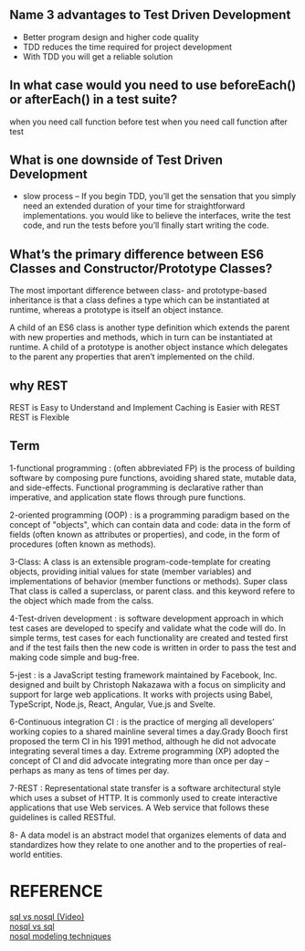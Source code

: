 

##  Name 3 advantages to Test Driven Development
 * Better program design and higher code quality
 * TDD reduces the time required for project development
 * With TDD you will get a reliable solution

## In what case would you need to use beforeEach() or afterEach() in a test suite?
 when you need call function before test 
 when you need call function after test 



##  What is one downside of Test Driven Development

 * slow process – If you begin TDD, you’ll get the sensation that you simply need an extended duration of your time for straightforward implementations. you would like to believe the interfaces, write the test code, and run the tests before you’ll finally start writing the code.

 

 

## What’s the primary difference between ES6 Classes and Constructor/Prototype Classes?

The most important difference between class- and prototype-based inheritance is that a class defines a type which can be instantiated at runtime, whereas a prototype is itself an object instance.

A child of an ES6 class is another type definition which extends the parent with new properties and methods, which in turn can be instantiated at runtime. A child of a prototype is another object instance which delegates to the parent any properties that aren’t implemented on the child.


## why REST 

REST is Easy to Understand and Implement
Caching is Easier with REST
REST is Flexible




## Term 

1-functional programming : (often abbreviated FP) is the process of building software by composing pure functions, avoiding shared state, mutable data, and side-effects. Functional programming is declarative rather than imperative, and application state flows through pure functions.

2-oriented programming (OOP) :  is a programming paradigm based on the concept of "objects", which can contain data and code: data in the form of fields (often known as attributes or properties), and code, in the form of procedures (often known as methods).

3-Class: A class is an extensible program-code-template for creating objects, providing initial values for state (member variables) and implementations of behavior (member functions or methods). Super class That class is called a superclass, or parent class. and this keyword refere to the object which made from the calss.

 

4-Test-driven development :  is software development approach in which test cases are developed to specify and validate what the code will do. In simple terms, test cases for each functionality are created and tested first and if the test fails then the new code is written in order to pass the test and making code simple and bug-free.

5-jest : is a JavaScript testing framework maintained by Facebook, Inc. designed and built by Christoph Nakazawa with a focus on simplicity and support for large web applications. It works with projects using Babel, TypeScript, Node.js, React, Angular, Vue.js and Svelte.

6-Continuous integration CI :  is the practice of merging all developers’ working copies to a shared mainline several times a day.Grady Booch first proposed the term CI in his 1991 method, although he did not advocate integrating several times a day. Extreme programming (XP) adopted the concept of CI and did advocate integrating more than once per day – perhaps as many as tens of times per day.

7-REST : Representational state transfer is a software architectural style which uses a subset of HTTP. It is commonly used to create interactive applications that use Web services. A Web service that follows these guidelines is called RESTful.

8- A data model  is an abstract model that organizes elements of data and standardizes how they relate to one another and to the properties of real-world entities. 







# REFERENCE 


[sql vs nosql (Video)](https://www.youtube.com/watch?v=ZS_kXvOeQ5Y)<br>
[nosql vs sql](https://www.thegeekstuff.com/2014/01/sql-vs-nosql-db/?utm_source=tuicool) <br>
[nosql modeling techniques](https://highlyscalable.wordpress.com/2012/03/01/nosql-data-modeling-techniques/) <br>


